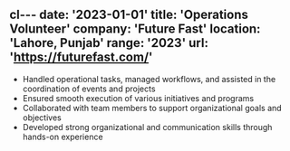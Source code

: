 cl---
date: '2023-01-01'
title: 'Operations Volunteer'
company: 'Future Fast'
location: 'Lahore, Punjab'
range: '2023'
url: 'https://futurefast.com/'
---

- Handled operational tasks, managed workflows, and assisted in the coordination of events and projects
- Ensured smooth execution of various initiatives and programs
- Collaborated with team members to support organizational goals and objectives
- Developed strong organizational and communication skills through hands-on experience
